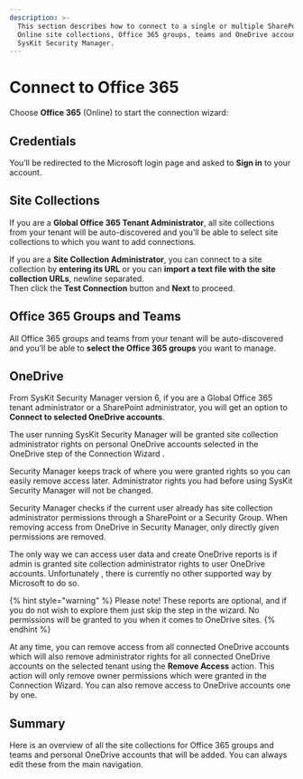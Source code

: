 ```yaml
---
description: >-
  This section describes how to connect to a single or multiple SharePoint
  Online site collections, Office 365 groups, teams and OneDrive accounts from
  SysKit Security Manager.
---
```


# Connect to Office 365

Choose **Office 365** \(Online\) to start the connection wizard:

## Credentials

You’ll be redirected to the Microsoft login page and asked to **Sign in** to your account.

## Site Collections

If you are a **Global Office 365 Tenant Administrator**, all site collections from your tenant will be auto-discovered and you’ll be able to select site collections to which you want to add connections.

If you are a **Site Collection Administrator**, you can connect to a site collection by **entering its URL** or you can **import a text file with the site collection URLs**, newline separated.  
Then click the **Test Connection** button and **Next** to proceed.

## Office 365 Groups and Teams

All Office 365 groups and teams from your tenant will be auto-discovered and you’ll be able to **select the Office 365 groups** you want to manage.

## OneDrive

From SysKit Security Manager version 6, if you are a Global Office 365 tenant administrator or a SharePoint administrator, you will  get an option to **Connect to selected OneDrive accounts**. 

The user running SysKit Security Manager will be granted site collection administrator rights on personal OneDrive accounts selected in the OneDrive step of the Connection Wizard .  

Security Manager keeps track of where you were granted rights so you can easily remove access later. Administrator rights you had before using SysKit Security Manager will not be changed. 

Security Manager checks if the current user already has site collection administrator permissions through a SharePoint or a Security Group. When removing access from OneDrive in Security Manager, only directly given permissions are removed.  

The only way we can access user data and create OneDrive reports is if admin is granted site collection administrator rights to user OneDrive accounts. Unfortunately , there is currently no other supported way by Microsoft to do so.

{% hint style="warning" %}
Please note! These reports are optional, and if you do not wish to explore them just skip the step in the wizard. No permissions will be granted to you when it comes to OneDrive sites.
{% endhint %}

At any time, you can remove access from all connected OneDrive accounts which will also remove administrator rights for all connected OneDrive accounts on the selected tenant using the **Remove Access** action. This action will only remove owner permissions which were granted in the Connection Wizard. You can also remove access to OneDrive accounts one by one. 

## Summary

Here is an overview of all the site collections for Office 365 groups and teams and personal OneDrive accounts that will be added. You can always edit these from the main navigation.

